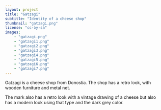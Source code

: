 ```yaml
---
layout: project
title: "Gatzagi"
subtitle: "Identity of a cheese shop"
thumbnail: "gatzagi.png"
license: "cc-by-sa"
images:
    - "gatzagi.png"
    - "gatzagi1.png"
    - "gatzagi2.png"
    - "gatzagi3.png"
    - "gatzagi4.png"
    - "gatzagi5.png"
    - "gatzagi6.png"
    - "gatzagi7.png"
---
```


Gatzagi is a cheese shop from Donostia. The shop has a retro look, with wooden furniture and metal net.

The mark also has a retro look with a vintage drawing of a cheese but also has a modern look using that type and the
dark grey color.
